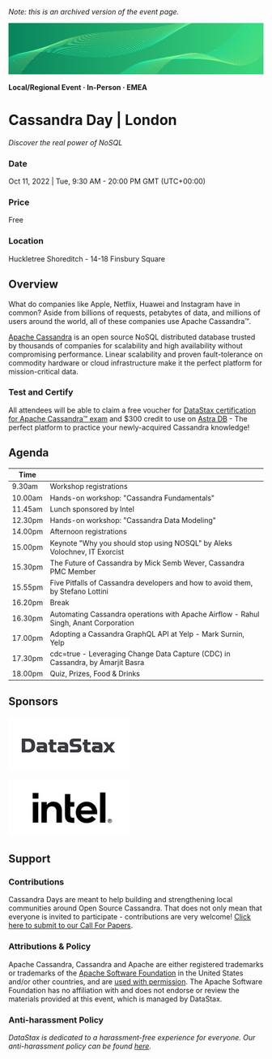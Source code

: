_Note: this is an archived version of the event page._

![CDay green logo](images/cday_green_background.png)

**Local/Regional Event · In-Person · EMEA**

# Cassandra Day | London

_Discover the real power of NoSQL_

### Date

Oct 11, 2022 | Tue, 9:30 AM - 20:00 PM GMT (UTC+00:00)

### Price

Free

### Location

Huckletree Shoreditch - 14-18 Finsbury Square

## Overview

What do companies like Apple, Netflix, Huawei and Instagram have in common? Aside from billions of requests, petabytes of data, and millions of users around the world, all of these companies use Apache Cassandra™.

[Apache Cassandra](https://cassandra.apache.org/) is an open source NoSQL distributed database trusted by thousands of companies for scalability and high availability without compromising performance. Linear scalability and proven fault-tolerance on commodity hardware or cloud infrastructure make it the perfect platform for mission-critical data.

### Test and Certify

All attendees will be able to claim a free voucher for [DataStax certification for Apache Cassandra™ exam](https://www.datastax.com/dev/certifications)
and $300 credit to use on [Astra DB](https://astra.datastax.com/) - The perfect platform to practice your newly-acquired Cassandra knowledge!

## Agenda

| Time     |                                             |
|----------|---------------------------------------------|
| 9.30am   | Workshop registrations                      |
| 10.00am  | Hands-on workshop: "Cassandra Fundamentals" |
| 11.45am  | Lunch sponsored by Intel                    |
| 12.30pm  | Hands-on workshop: "Cassandra Data Modeling"|
| 14.00pm  | Afternoon registrations                     |
| 15.00pm  | Keynote "Why you should stop using NOSQL" by Aleks Volochnev, IT Exorcist            |
| 15.30pm  | The Future of Cassandra by Mick Semb Wever, Cassandra PMC Member                     |
| 15.55pm  | Five Pitfalls of Cassandra developers and how to avoid them, by Stefano Lottini      |
| 16.20pm  | Break                                       |
| 16.30pm  | Automating Cassandra operations with Apache Airflow - Rahul Singh, Anant Corporation |
| 17.00pm  | Adopting a Cassandra GraphQL API at Yelp - Mark Surnin, Yelp                         |
| 17.30pm  | cdc=true - Leveraging Change Data Capture (CDC) in Cassandra, by Amarjit Basra       |
| 18.00pm  | Quiz, Prizes, Food & Drinks                 |

## Sponsors

![DataStax](images/logo_cday_datastax.png)

![Intel](images/logo_cday_intel.png)

## Support

### Contributions

Cassandra Days are meant to help building and strengthening local communities around Open Source Cassandra. That does not only mean that everyone is invited to participate - contributions are very welcome! [Click here to submit to our Call For Papers](https://dtsx.io/cdays-cfp).

### Attributions & Policy

Apache Cassandra, Cassandra and Apache are either registered trademarks or trademarks of the [Apache Software Foundation](http://www.apache.org/)
in the United States and/or other countries,
and are [used with permission](http://www.apache.org/foundation/marks/events.html).
The Apache Software Foundation has no affiliation with and does not endorse or review the materials provided at this event, which is managed by DataStax.

### Anti-harassment Policy

_DataStax is dedicated to a harassment-free experience for everyone. Our anti-harassment policy can be found [here](https://dtsx.io/cdays-anti-harassment-policy)._
